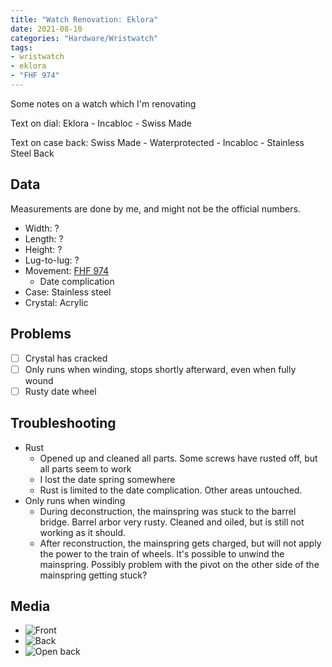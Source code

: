 ```yaml
---
title: "Watch Renovation: Eklora"
date: 2021-08-10
categories: "Hardware/Wristwatch"
tags:
- wristwatch
- eklora
- "FHF 974"
---
```


Some notes on a watch which I'm renovating

Text on dial: Eklora - Incabloc - Swiss Made

Text on case back: Swiss Made - Waterprotected - Incabloc - Stainless Steel Back

## Data

Measurements are done by me, and might not be the official numbers.

* Width: ?
* Length: ?
* Height: ?
* Lug-to-lug: ?
* Movement: [FHF 974](http://www.ranfft.de/cgi-bin/bidfun-db.cgi?10&ranfft&0&2uswk&FHF_974)
  - Date complication
* Case: Stainless steel
* Crystal: Acrylic

## Problems

- [ ] Crystal has cracked
- [ ] Only runs when winding, stops shortly afterward, even when fully wound
- [ ] Rusty date wheel

## Troubleshooting

* Rust
  - Opened up and cleaned all parts. Some screws have rusted off, but all parts seem to work
  - I lost the date spring somewhere
  - Rust is limited to the date complication. Other areas untouched.
* Only runs when winding
  - During deconstruction, the mainspring was stuck to the barrel bridge. Barrel arbor very rusty. Cleaned and oiled, but is still not working as it should.
  - After reconstruction, the mainspring gets charged, but will not apply the power to the train of wheels. It's possible to unwind the mainspring. Possibly problem with the pivot on the other side of the mainspring getting stuck?

## Media
* ![Front](https://i.imgur.com/OrJcMa4.jpg)
* ![Back](https://i.imgur.com/K0ZuIxo.jpg)
* ![Open back](https://i.imgur.com/R6q4AXO.jpg)
